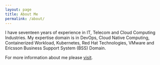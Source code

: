 ```yaml
---
layout: page
title: About Me
permalink: /about/
---
```


I have seventeen years of experience in IT, Telecom and Cloud Computing Industries. My expertise domain is in DevOps, Cloud Native Computing, Containerized Workload, Kubernetes, Red Hat Technologies, VMware and Ericsson Business Support System (BSS) Domain.

For more information about me please [visit](https://arif332.github.io).